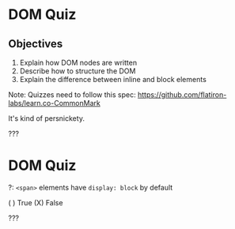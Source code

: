 # DOM Quiz

## Objectives

1. Explain how DOM nodes are written
2. Describe how to structure the DOM
3. Explain the difference between inline and block elements

Note: Quizzes need to follow this spec: https://github.com/flatiron-labs/learn.co-CommonMark

It's kind of persnickety.

???

# DOM Quiz

?: `<span>` elements have `display: block` by default

( ) True
(X) False

???
